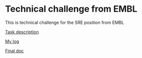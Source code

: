 # Technical challenge from EMBL

This is technical challenge for the SRE position from EMBL

[Task description](task.md)

[My log](log.md)

[Final doc](solution.md)